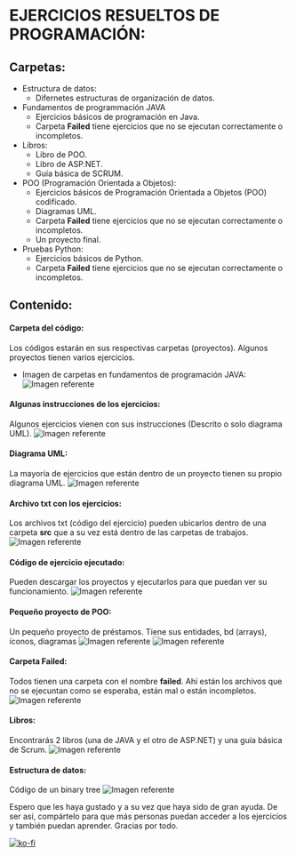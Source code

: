 # EJERCICIOS RESUELTOS DE PROGRAMACIÓN:
## Carpetas:
* Estructura de datos:
    * Difernetes estructuras de organización de datos.     
* Fundamentos de programmación JAVA
    * Ejercicios básicos de programación en Java.
    * Carpeta **Failed** tiene ejercicios que no se ejecutan correctamente o incompletos.
* Libros:
    * Libro de POO.
    * Libro de ASP.NET.
    * Guía básica de SCRUM.
* POO (Programación Orientada a Objetos):
    * Ejercicios básicos de Programación Orientada a Objetos (POO) codificado.
    * Diagramas UML.
    * Carpeta **Failed** tiene ejercicios que no se ejecutan correctamente o incompletos.
    * Un proyecto final. 
* Pruebas Python:
    * Ejercicios básicos de Python.
    * Carpeta **Failed** tiene ejercicios que no se ejecutan correctamente o incompletos.
## Contenido:
#### Carpeta del código:
Los códigos estarán en sus respectivas carpetas (proyectos). Algunos proyectos tienen varios ejercicios.
* Imagen de carpetas en fundamentos de programación JAVA:
![Imagen referente](imagenes/carpetas.PNG)
#### Algunas instrucciones de los ejercicios:
Algunos ejercicios vienen con sus instrucciones (Descrito o solo diagrama UML).
![Imagen referente](imagenes/instrucciones.gif)
#### Diagrama UML:
La mayoría de ejercicios que están dentro de un proyecto tienen su propio diagrama UML.
![Imagen referente](imagenes/uml.png)
#### Archivo txt con los ejercicios: 
Los archivos txt (código del ejercicio) pueden ubicarlos dentro de una carpeta **src** que a su vez está dentro de las carpetas de trabajos.
![Imagen referente](imagenes/txt.png)
#### Código de ejercicio ejecutado:
Pueden descargar los proyectos y ejecutarlos para que puedan ver su funcionamiento.
![Imagen referente](imagenes/codigo.png)
#### Pequeño proyecto de POO:
Un pequeño proyecto de préstamos. Tiene sus entidades, bd (arrays), íconos, diagramas 
![Imagen referente](imagenes/pf.png)
![Imagen referente](imagenes/pf.gif)
#### Carpeta Failed: 
Todos tienen una carpeta con el nombre **failed**. Ahí están los archivos que no se ejecuntan como se esperaba, están mal o están incompletos.
![Imagen referente](imagenes/failed.png)
#### Libros: 
Encontrarás 2 libros (una de JAVA y el otro de ASP.NET) y una guía básica de Scrum.
![Imagen referente](imagenes/libros.png)
#### Estructura de datos:
Código de un binary tree
![Imagen referente](imagenes/tree.png)

Espero que les haya gustado y a su vez que haya sido de gran ayuda. De ser así, compártelo para que más personas puedan acceder a los ejercicios y también puedan aprender. Gracias por todo.

[![ko-fi](https://www.ko-fi.com/img/githubbutton_sm.svg)](https://ko-fi.com/R6R51LEGD)